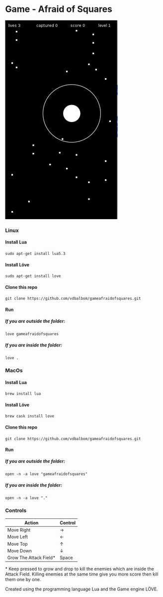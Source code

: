 # Game - Afraid of Squares

![alt text](sample.jpg)

### Linux
#### Install Lua
``` sudo apt-get install lua5.3 ```
#### Install Löve
```sudo apt-get install love```
#### Clone this repo
```git clone https://github.com/vdbalbom/gameafraidofsquares.git```
#### Run
##### If you are outside the folder:
```love gameafraidofsquares```

##### If you are inside the folder:
```love .```

### MacOs
#### Install Lua
``` brew install lua ```
#### Install Löve
```brew cask install love```
#### Clone this repo
```git clone https://github.com/vdbalbom/gameafraidofsquares.git```
#### Run
##### If you are outside the folder:
```open -n -a love "gameafraidofsquares"```
##### If you are inside the folder:
```open -n -a love "."```

### Controls
|     <b>Action</b>      | <b>Control</b> |
| ---------------------- | -------------- |
|        Move Right      |        →       |
|        Move Left       |        ←       |
|         Move Top       |        ↑       |
|        Move Down       |        ↓       |
| Grow The Attack Field* |      Space     |

\* Keep pressed to grow and drop to kill the enemies which are inside the Attack Field. Killing enemies at the same time give you more score then kill them one by one.

Created using the programming language Lua and the Game engine LÖVE.
